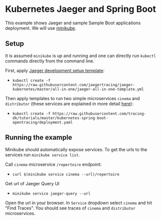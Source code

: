 # Kubernetes Jaeger and Spring Boot

This example shows Jaeger and sample Sample Boot applications deployment. We will use [minikube](https://kubernetes.io/docs/setup/learning-environment/minikube/).

## Setup

It is assumed `minikube` is up and running and one can directly run `kubectl` commands directly from the command line.

First, apply [Jaeger development setup template](https://github.com/jaegertracing/jaeger-kubernetes):

* `kubectl create -f https://raw.githubusercontent.com/jaegertracing/jaeger-kubernetes/master/all-in-one/jaeger-all-in-one-template.yml`

Then apply templates to run two simple microservices `cinema` and `distributor` (these services are explained in more detail [here](../spring-boot-opentracing)):

* `kubectl create -f https://raw.githubusercontent.com/tracing-dk/tutorials/master/kubernetes-spring-boot-opentracing/deployment.yaml`

## Running the example

Minikube should automatically expose services. To get the urls to the services run `minikube service list`.

Call `cinema` microservice `/repertoire` endpoint:

* `curl $(minikube service cinema --url)/repertoire`

Get url of Jaeger Query UI

* `minikube service jaeger-query --url`

Open the url in your browser. In `Service` dropdown select `cinema` and hit "Find Traces". You should see traces of `cinema` and `distributor` microservices.
